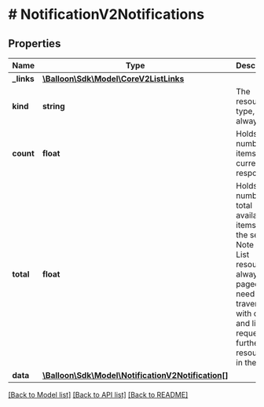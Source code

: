 # # NotificationV2Notifications

## Properties

Name | Type | Description | Notes
------------ | ------------- | ------------- | -------------
**_links** | [**\Balloon\Sdk\Model\CoreV2ListLinks**](CoreV2ListLinks.md) |  | [optional] 
**kind** | **string** | The resource type, always List. | [optional] [default to 'List']
**count** | **float** | Holds the number of items in the current list response. | [optional] 
**total** | **float** | Holds the number of total available items on the server. Note that a List resource is always paged. You need to traverse with offset and limit to request further resources in the list. | [optional] 
**data** | [**\Balloon\Sdk\Model\NotificationV2Notification[]**](NotificationV2Notification.md) |  | [optional] 

[[Back to Model list]](../../README.md#documentation-for-models) [[Back to API list]](../../README.md#documentation-for-api-endpoints) [[Back to README]](../../README.md)


